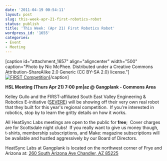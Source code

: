 ```yaml
---
date: '2011-04-19 00:54:11'
layout: post
slug: this-week-apr-21-first-robotics-robot
status: publish
title: 'This Week: (Apr 21) First Robotics Robot'
wordpress_id: '1655'
categories:
- Event
- Meeting
---
```


[caption id="attachment_1657" align="aligncenter" width="500" caption="Photo by Nic McPhee.  Distributed under a Creative Commons Attribution-ShareAlike 2.0 Generic (CC BY-SA 2.0) license."][![FIRST Competition](http://www.heatsynclabs.org/wp-content/uploads/2011/04/3416413325_c57c6e45a9.jpg)](http://www.flickr.com/photos/nics_events/3416413325/in/photostream/)[/caption]

**HSL Meeting (Thurs Apr 21) 7:00 pm|az @ Gangplank - Commons Area**

Kelley Gullo and the FIRST-affiliated South East Valley Engineering & Robotics E-initiative ([SEVERE](http://severerobotics.org/)) will be showing off their very own real robot that they built for this year's regional competition.  If you're interested in robotics, stop by to learn the gritty details on how it works.

All HeatSync Labs meetings are open to the public for **free**;  Cover charges are for Scottsdale night clubs!  If you really want to give us money though, t-shirts, membership subscriptions, and Make: magazine subscriptions will be available and hustled aggressively by our Board of Directors.

HeatSync Labs at Gangplank is located on the northwest corner of Frye and Arizona at:
[260 South Arizona Ave
Chandler, AZ 85225](http://maps.google.com/maps?f=q&source=s_q&hl=en&geocode=&q=260+south+arizona+avenue+chandler+az&sll=33.30078,-111.840713&sspn=0.008035,0.010021&ie=UTF8&hq=&hnear=260+S+Arizona+Ave,+Chandler,+Maricopa,+Arizona+85225&ll=33.299615,-111.841915&spn=0.008035,0.010021&z=16)
